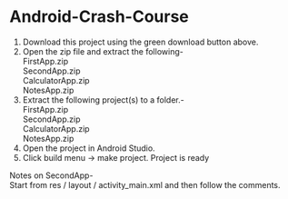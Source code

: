 # Android-Crash-Course

1. Download this project using the green download button above.
2. Open the zip file and extract the following-  
    FirstApp.zip  
    SecondApp.zip  
    CalculatorApp.zip  
    NotesApp.zip
3. Extract the following project(s) to a folder.-  
    FirstApp.zip  
    SecondApp.zip  
    CalculatorApp.zip  
    NotesApp.zip
4. Open the project in Android Studio.
5. Click build menu -> make project.
Project is ready

Notes on SecondApp-  
Start from res / layout / activity_main.xml and then follow the comments.

